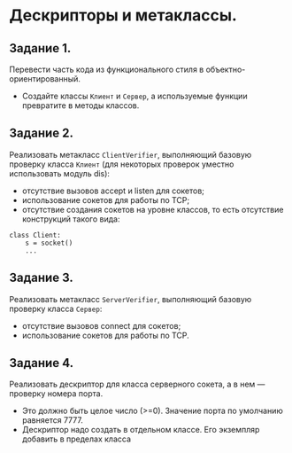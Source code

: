 # Дескрипторы и метаклассы.
## Задание 1.

Перевести часть кода из функционального стиля в объектно-ориентированный. 
- Создайте классы `Клиент` и `Cервер`, а используемые функции превратите в методы классов.

## Задание 2.

Реализовать метакласс `ClientVerifier`, выполняющий базовую проверку класса `Клиент` (для
некоторых проверок уместно использовать модуль dis):
- отсутствие вызовов accept и listen для сокетов;
- использование сокетов для работы по TCP;
- отсутствие создания сокетов на уровне классов, то есть отсутствие конструкций такого
вида:

```
class Client:
    s = socket()
    ...
```
## Задание 3. 
Реализовать метакласс `ServerVerifier`, выполняющий базовую проверку класса `Сервер`:
- отсутствие вызовов connect для сокетов;
- использование сокетов для работы по TCP.

## Задание 4.
Реализовать дескриптор для класса серверного сокета, а в нем — проверку номера порта. 
- Это должно быть целое число (>=0). Значение порта по умолчанию равняется 7777. 
- Дескриптор надо создать в отдельном классе. Его экземпляр добавить в пределах класса
